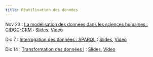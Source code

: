```yaml
---
title: Réutilisation des données
---
```




Nov 23
: [La modélisation des données dans les sciences humaines : CIDOC-CRM](#)
  : [Slides](#), [Video](#)

Dic 7
: [Interrogation des données : SPARQL](#)
  : [Slides](#), [Video](#)

Dic 14
: [Transformation des données I](#)
  : [Slides](#), [Video](#)